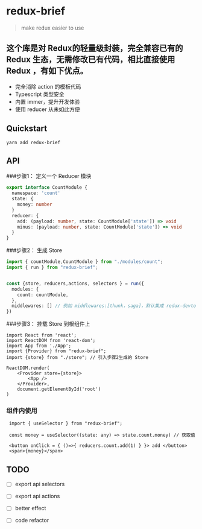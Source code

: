 # redux-brief

> make redux easier to use

## 这个库是对 Redux的轻量级封装，完全兼容已有的 Redux 生态，无需修改已有代码，相比直接使用 Redux ，有如下优点。

- 完全消除 action 的模板代码
- Typescript 类型安全
- 内置 immer，提升开发体验
- 使用 reducer 从未如此方便



## Quickstart

```
yarn add redux-brief
```
## API
###步骤1： 定义一个 Reducer 模块
```ts
export interface CountModule {
  namespace: 'count'
  state: {
    money: number
  }
  reducer: {
    add: (payload: number, state: CountModule['state']) => void
    minus: (payload: number, state: CountModule['state']) => void
  }
}
```

###步骤2： 生成 Store
```ts
import { countModule,CountModule } from "./modules/count";
import { run } from "redux-brief";


const {store, reducers,actions, selectors } = run({
  modules: {
    count: countModule,
  },
  middlewares: [] // 例如 middlewares:[thunk，saga]，默认集成 redux-devtools-extension
})
```

###步骤3： 挂载 Store 到根组件上
```tsx
import React from 'react';
import ReactDOM from 'react-dom';
import App from './App';
import {Provider} from "redux-brief";
import {store} from "./store"; // 引入步骤2生成的 Store

ReactDOM.render(
    <Provider store={store}>
        <App />
    </Provider>,
    document.getElementById('root')
)
```


### 组件内使用

```tsx
 import { useSelector } from "redux-brief";

 const money = useSelector((state: any) => state.count.money) // 获取值

 <button onClick = { ()=>{ reducers.count.add(1) } }> add </button>
 <span>{money}</span>
```

## TODO
- [ ] export api selectors
- [ ] export api actions
- [ ] better effect
- [ ] code refactor


